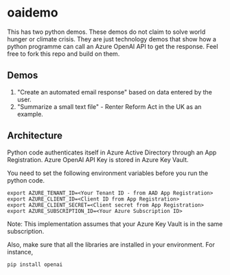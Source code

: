 # oaidemo
This has two python demos. These demos do not claim to solve world hunger or climate crisis. They are just technology demos that show how a python programme can call an Azure OpenAI API to get the response. Feel free to fork this repo and build on them. 

## Demos
1. "Create an automated email response" based on data entered by the user.
2. "Summarize a small text file" - Renter Reform Act in the UK as an example.

## Architecture
Python code authenticates itself in Azure Active Directory through an App Registration. 
Azure OpenAI API Key is stored in Azure Key Vault.

You need to set the following environment variables before you run the python code.

```
export AZURE_TENANT_ID=<Your Tenant ID - from AAD App Registration>
export AZURE_CLIENT_ID=<Client ID from App Registration>
export AZURE_CLIENT_SECRET=<Client secret from App Registration> 
export AZURE_SUBSCRIPTION_ID=<Your Azure Subscription ID>

```
Note: This implementation assumes that your Azure Key Vault is in the same subscription. 

Also, make sure that all the libraries are installed in your environment. For instance,
```
pip install openai
```

